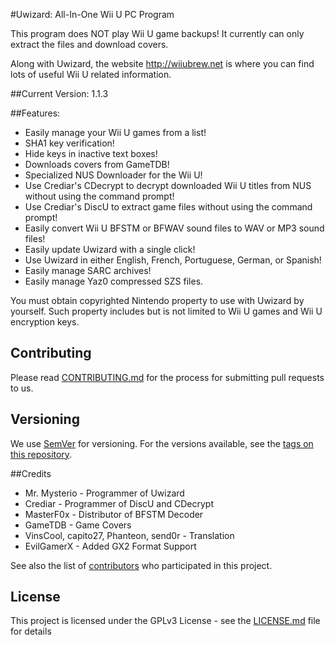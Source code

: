 #Uwizard: All-In-One Wii U PC Program

This program does NOT play Wii U game backups! It currently can only extract the files and download covers.

Along with Uwizard, the website http://wiiubrew.net is where you can find lots of useful Wii U related information.

##Current Version: 1.1.3

##Features:
- Easily manage your Wii U games from a list!
- SHA1 key verification!
- Hide keys in inactive text boxes!
- Downloads covers from GameTDB!
- Specialized NUS Downloader for the Wii U!
- Use Crediar's CDecrypt to decrypt downloaded Wii U titles from NUS without using the command prompt!
- Use Crediar's DiscU to extract game files without using the command prompt!
- Easily convert Wii U BFSTM or BFWAV sound files to WAV or MP3 sound files!
- Easily update Uwizard with a single click!
- Use Uwizard in either English, French, Portuguese, German, or Spanish!
- Easily manage SARC archives!
- Easily manage Yaz0 compressed SZS files.

You must obtain copyrighted Nintendo property to use with Uwizard by yourself. Such property includes but is not limited to Wii U games and Wii U encryption keys.

## Contributing

Please read [CONTRIBUTING.md](CONTRIBUTING.md) for the process for submitting pull requests to us.

## Versioning

We use [SemVer](http://semver.org/) for versioning. For the versions available, see the [tags on this repository](https://github.com/your/project/tags).

##Credits
- Mr. Mysterio - Programmer of Uwizard
- Crediar - Programmer of DiscU and CDecrypt
- MasterF0x - Distributor of BFSTM Decoder
- GameTDB - Game Covers
- VinsCool, capito27, Phanteon, send0r - Translation
- EvilGamerX - Added GX2 Format Support

See also the list of [contributors](https://github.com/your/project/contributors) who participated in this project.

## License

This project is licensed under the GPLv3 License - see the [LICENSE.md](LICENSE.md) file for details
